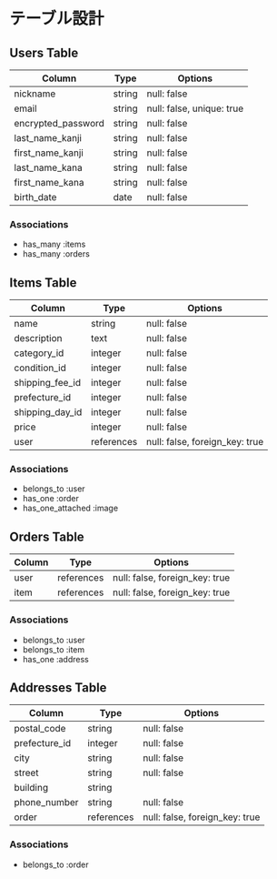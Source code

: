 # テーブル設計

## Users Table
| Column              | Type      | Options                       |
|---------------------|-----------|-------------------------------|
| nickname            | string    | null: false                   |
| email               | string    | null: false, unique: true     |
| encrypted_password  | string    | null: false                   | 
| last_name_kanji     | string    | null: false                   |
| first_name_kanji    | string    | null: false                   |
| last_name_kana      | string    | null: false                   |
| first_name_kana     | string    | null: false                   |
| birth_date          | date      | null: false                   |

### Associations
- has_many :items
- has_many :orders

## Items Table
| Column          | Type       | Options                        |
|-----------------|------------|--------------------------------| 
| name            | string     | null: false                    |
| description     | text       | null: false                    |
| category_id     | integer    | null: false                    |
| condition_id    | integer    | null: false                    |
| shipping_fee_id | integer    | null: false                    |
| prefecture_id   | integer    | null: false                    |
| shipping_day_id | integer    | null: false                    |
| price           | integer    | null: false                    |
| user            | references | null: false, foreign_key: true |

### Associations
- belongs_to :user
- has_one :order
- has_one_attached :image

## Orders Table
| Column   | Type       | Options                       |
|----------|------------|-------------------------------|
| user     | references | null: false, foreign_key: true |
| item     | references | null: false, foreign_key: true |


### Associations
- belongs_to :user
- belongs_to :item
- has_one :address

## Addresses Table
| Column        | Type       | Options                        |
|---------------|------------|--------------------------------|
| postal_code   | string     | null: false                    |
| prefecture_id | integer    | null: false                    |
| city          | string     | null: false                    |
| street        | string     | null: false                    |
| building      | string     |                                |
| phone_number  | string     | null: false                    |
| order         | references | null: false, foreign_key: true |


### Associations
- belongs_to :order